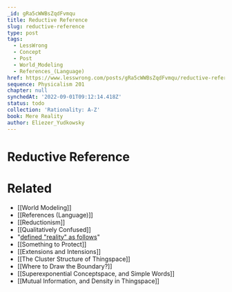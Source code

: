 ```yaml
---
_id: gRa5cWWBsZqdFvmqu
title: Reductive Reference
slug: reductive-reference
type: post
tags:
  - LessWrong
  - Concept
  - Post
  - World_Modeling
  - References_(Language)
href: https://www.lesswrong.com/posts/gRa5cWWBsZqdFvmqu/reductive-reference
sequence: Physicalism 201
chapter: null
synchedAt: '2022-09-01T09:12:14.418Z'
status: todo
collection: 'Rationality: A-Z'
book: Mere Reality
author: Eliezer_Yudkowsky
---
```


# Reductive Reference


# Related

- [[World Modeling]]
- [[References (Language)]]
- [[Reductionism]]
- [[Qualitatively Confused]]
- "[defined "reality" as follows](http://yudkowsky.net/bayes/truth.html)"
- [[Something to Protect]]
- [[Extensions and Intensions]]
- [[The Cluster Structure of Thingspace]]
- [[Where to Draw the Boundary?]]
- [[Superexponential Conceptspace, and Simple Words]]
- [[Mutual Information, and Density in Thingspace]]